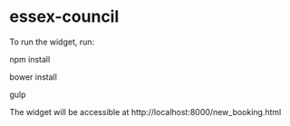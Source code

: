 # essex-council

To run the widget, run:

npm install

bower install

gulp

The widget will be accessible at http://localhost:8000/new_booking.html
